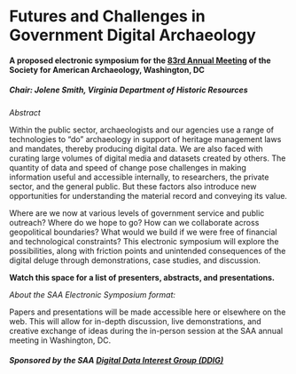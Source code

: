 
# Futures and Challenges in Government Digital Archaeology

#### A proposed electronic symposium for the [83rd Annual Meeting](http://www.saa.org/AbouttheSociety/AnnualMeeting/tabid/138/Default.aspx) of the Society for American Archaeology, Washington, DC



##### Chair: Jolene Smith, Virginia Department of Historic Resources  

*Abstract* 

Within the public sector, archaeologists and our agencies use a range of technologies to “do” archaeology in support of heritage management laws and mandates, thereby producing digital data. We are also faced with curating large volumes of digital media and datasets created by others. The quantity of data and speed of change pose challenges in making information useful and accessible internally, to researchers, the private sector, and the general public. But these factors also introduce new opportunities for understanding the material record and conveying its value.

Where are we now at various levels of government service and public outreach? Where do we hope to go? How can we collaborate across geopolitical boundaries? What would we build if we were free of financial and technological constraints? This electronic symposium will explore the possibilities, along with friction points and unintended consequences of the digital deluge through demonstrations, case studies, and discussion.
  
    

**Watch this space for a list of presenters, abstracts, and presentations.**

  

*About the SAA Electronic Symposium format:*

Papers and presentations will be made accessible here or elsewhere on the web. This will allow for in-depth discussion, live demonstrations, and creative exchange of ideas during the in-person session at the SAA annual meeting in Washington, DC.

##### **Sponsored by the SAA [Digital Data Interest Group (DDIG)](http://saa.org/ForMembers/InterestGroups/DigitalDataInterestGroup/tabid/151/Default.aspx)** 
